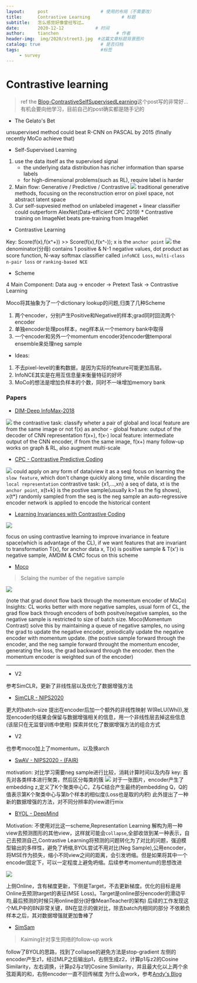 ```yaml
---
layout:     post                    # 使用的布局（不需要改）
title:      Contrastive Learning            # 标题 
subtitle:   怎么感觉好像曾经写过… 
date:       2020-12-12            # 时间
author:     tianchen                      # 作者
header-img:  img/2020/street3.jpg  #这篇文章标题背景图片  
catalog: true                       # 是否归档
tags:                               #标签
     - survey
---
```


# Contrastive learning

> ref the [Blog-ContrastiveSelfSupervisedLearning](https://ankeshanand.com/blog/2020/01/26/contrative-self-supervised-learning.html)这个post写的非常好…有机会要向他学习，目前自己的post确实都是随手记的

- The Gelato's Bet

unsupervised method could beat R-CNN on PASCAL by 2015 (finally recently MoCo achieve that)

- Self-Supervised Learning

1. use the data itself as the supervised signal
	* the underlying data distribution has richer information than sparse labels
	* for high-dimensional problems(such as RL), require label is harder
2. Main flow: Generative / Predictive / Contrastive
![](https://github.com/A-suozhang/MyPicBed/raw/master//img/20201212185232.png)
traditional generative methods, focusing on the reconstruction error on pixel space, not abstract latent space
3. Cur self-supvesied method on unlabeled imagenet + linear classifier could outperform AlexNet(Data-efficient CPC 2019) * Contrastive training on ImageNet beats pre-training from ImageNet

- Contrastive Learning 

Key: Score(f(x),f(x^+)) >> Score(f(x),f(x^-));
x is the `anchor point`
![](https://github.com/A-suozhang/MyPicBed/raw/master//img/20201212190040.png)
the denominator(分母) contains 1 positive & N-1 negative values, dot product as score function, N-way softmax classifier
called `infoNCE Loss`, `multi-class n-pair loss` or `ranking-based NCE`

* Scheme

4 Main Component: Data aug -> encoder -> Pretext Task -> Contrastive Learning

Moco将其抽象为了一个dictionary lookup的问题,归类了几种Scheme
1. 两个encoder，分别产生Positive和Negative的样本;grad同时回流两个encoder
2. 单独encoder处理pos样本，neg样本从一个memory bank中取得
3. 一个encoder和另外一个momentum encoder对encoder做temporal ensemble来处理neg sample

* Ideas:
1. 不去pixel-level的重构数据，是因为实际的feature可能更加高层。
2. InfoNCE其实是在用互信息量来衡量特征的好坏
3. MoCo的想法是增加负样本的个数，同时不一味增加memory bank

### Papers

- [DIM-Deep InfoMax-2018]()

![](https://github.com/A-suozhang/MyPicBed/raw/master//img/20201212190419.png)
the contrastive task: classify wheter a pair of global and local feature are from the same image or not 
f(x) as anchor - global feature: output of the decoder of CNN representation
f(x+), f(x-) local feature: intermediate output of the CNN encoder, if from the same image, f(x+)
many follow-up works on graph & RL, also augment multi-scale

- [CPC - Contrastive Predictive Coding]()

![](https://github.com/A-suozhang/MyPicBed/raw/master//img/20201212190904.png)
could apply on any form of data(view it as a seq)
focus on learning the `slow feature`, which don't change quickly along time, while discarding the `local representation`
contrastive task: {x1,...,xn} a seq of data, xt is the `anchor point`, x{t+k} is the postive sample(usually k>1 as the fig shows), x{t\*} randomly sampled from the seq is the neg sample 
an auto-regressive encoder network is applied to encode the historical content

- [Learning Invariances with Contrastive Coding]()

![](https://github.com/A-suozhang/MyPicBed/raw/master//img/20201212192146.png)

focus on using contrastive learning to improve invariance in feature space(which is advantage of the CL), if we want features that are invariant to transformation T(x), for anchor data x, T(x) is positive sample & T(x') is negative sample, AMDIM & CMC focus on this scheme

- [Moco]()

> Sclaing the number of the negative sample

![](https://github.com/A-suozhang/MyPicBed/raw/master//img/20201212192801.png)

(note that grad donot flow back through the momentum encoder of MoCo)
Insights: CL works better with more negative samples, usual form of CL, the grad flow back through encoders of both positve/negative samples, so the negative sample is restricted to size of batch size.
Moco(Momentum Contrast) solve this by maintaining a queue of negative samples, no using the grad to update the negative encoder, preiodically update the negative encoder with momentum update.
(the postive sample forward through the encoder, and the neg sample forward throught the momentum encoder, generating the loss, the grad backward through the encoder. then the momentum encoder is weighted sun of the encoder) 

---

* V2

参考SimCLR，更新了非线性层以及优化了数据增强方法

- [SimCLR - NIPS2020]()

更大的batch-size
提出在encoder后加一个额外的非线性映射 W(ReLU(Whi)),发现encoder的结果会保留与数据增强相关的信息，用一个非线性层去掉这些信息(该层只在无监督训练中使用)
探索并优化了数据增强方法的组合方式

* V2

也参考moco加上了momentum，以及换arch

- [SwAV - NIPS2020 - (FAIR)]()

motivation: 对比学习需要neg sample进行比较，消耗计算时间以及内存
key: 首先对各类样本进行聚类，然后区分每类的簇
![](https://github.com/A-suozhang/MyPicBed/raw/master//img/20201213110456.png)
对于一张图片，encoder产生了embedding z,定义了K个聚类中心C，Z与C结合产生最终的embedding Q，Q的值表示第K个聚类中心与第b个样本的相似度(Loss也是取的内积)
此外提出了一种新的数据增强的方法，对不同分辨率的view进行mix


- [BYOL - DeepMind]()

Motivation: 不使用对比这一scheme,Representation Learning 解构为用一种view去预测图形的其他view，这样就可能会`collapse`,全部收敛到某一种表示，自己去预测自己,Contrastive Learning将预测的问题转化为了对比的问题，强迫模型输出的多样性，避免了坍缩,BYOL尝试不用对比(Neg Sample),公用encoder，将MSE作为损失，缩小不同view之间的距离，会引发坍缩。但是如果将其中一个encoder固定下，可以一定程度上避免坍缩。后续参考momentum的思想改进

![](https://github.com/A-suozhang/MyPicBed/raw/master//img/20201213112341.png)

上侧Online，含有梯度更新，下侧是Target，不去更新梯度。优化的目标是用Online去预测target的表征(MSE Loss)。Target是online部分encoder的滑动平均,最后预测的时候只用online部分(好像MeanTeacher的架构)
后续的工作发现这个MLP中的BN非常关键，BN在显示的做对比，除去batch内相同的部分
不依赖负样本之后，其对数据增强就更加鲁棒了

- [SimSam]()

> Kaiming针对孪生网络的follow-up work

follow了BYOL的思路，找到了collapse的避免方法是stop-gradient
左侧的encoder产生z1，经过MLP之后输出p1，右侧生成z2，计算p1与z2的Cosine Similarity，左右调换，计算p2与z1的Cosine Similarity，并且最大化以上两个余弦距离的和，右侧encoder一直不回传梯度
为什么会work，参考[Andy's Blog](http://link.zhihu.com/?target=https%3A//mp.weixin.qq.com/s/-Vtl_8nND7WCPLdL5bNlMw)

